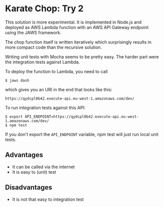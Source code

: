 # Karate Chop: Try 2

This solution is more experimental. It is implemented in Node.js and
deployed as AWS Lambda function with an AWS API Gateway endpoint 
using the JAWS framework.

The chop function itself is written iteratively which surprisingly
results in more compact code than the recursive solution.

Writing unit tests with Mocha seems to be pretty easy. The harder part
were the integration tests against Lambda.

To deploy the function to Lambda, you need to call

```
$ jaws dash
```

which gives you an URI in the end that looks like this:

```
https://qydcpl0b42.execute-api.eu-west-1.amazonaws.com/dev/
```

To run integration tests against this API:

```
$ export API_ENDPOINT=https://qydcpl0b42.execute-api.eu-west-1.amazonaws.com/dev/
$ npm test
```

If you don't export the `API_ENDPOINT` variable, npm test will just run local
unit tests.

## Advantages
* It can be called via the internet
* It is easy to (unit) test

## Disadvantages
* It is not that easy to integration test
